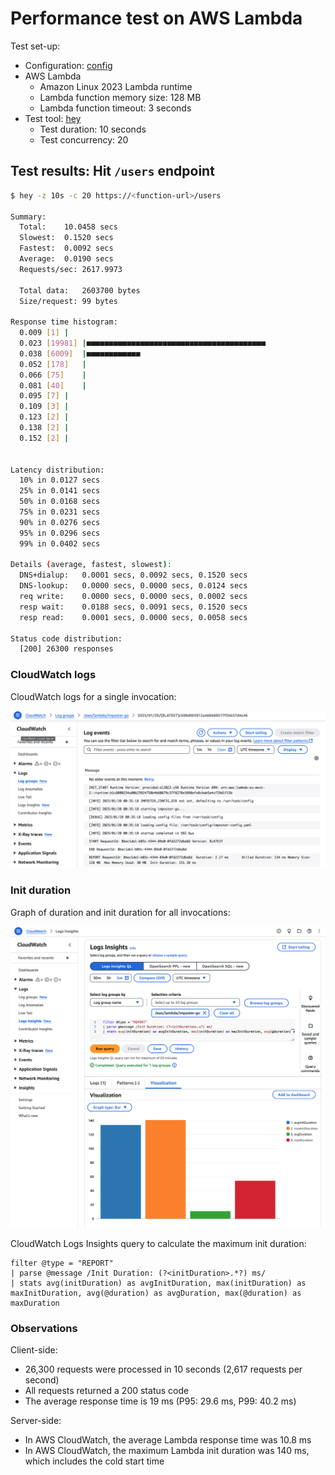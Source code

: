 # Performance test on AWS Lambda

Test set-up:

- Configuration: [config](../config)
- AWS Lambda
  - Amazon Linux 2023 Lambda runtime
  - Lambda function memory size: 128 MB
  - Lambda function timeout: 3 seconds
- Test tool: [hey](https://hey.dev)
  - Test duration: 10 seconds
  - Test concurrency: 20

## Test results: Hit `/users` endpoint

```bash
$ hey -z 10s -c 20 https://<function-url>/users

Summary:
  Total:	10.0458 secs
  Slowest:	0.1520 secs
  Fastest:	0.0092 secs
  Average:	0.0190 secs
  Requests/sec:	2617.9973

  Total data:	2603700 bytes
  Size/request:	99 bytes

Response time histogram:
  0.009 [1]	|
  0.023 [19981]	|■■■■■■■■■■■■■■■■■■■■■■■■■■■■■■■■■■■■■■■■
  0.038 [6009]	|■■■■■■■■■■■■
  0.052 [178]	|
  0.066 [75]	|
  0.081 [40]	|
  0.095 [7]	|
  0.109 [3]	|
  0.123 [2]	|
  0.138 [2]	|
  0.152 [2]	|


Latency distribution:
  10% in 0.0127 secs
  25% in 0.0141 secs
  50% in 0.0168 secs
  75% in 0.0231 secs
  90% in 0.0276 secs
  95% in 0.0296 secs
  99% in 0.0402 secs

Details (average, fastest, slowest):
  DNS+dialup:	0.0001 secs, 0.0092 secs, 0.1520 secs
  DNS-lookup:	0.0000 secs, 0.0000 secs, 0.0124 secs
  req write:	0.0000 secs, 0.0000 secs, 0.0002 secs
  resp wait:	0.0188 secs, 0.0091 secs, 0.1520 secs
  resp read:	0.0001 secs, 0.0000 secs, 0.0058 secs

Status code distribution:
  [200]	26300 responses
```

### CloudWatch logs

CloudWatch logs for a single invocation:

![CloudWatch logs](./img/cloudwatch_logs.png)

### Init duration

Graph of duration and init duration for all invocations:

![Init duration](./img/init_duration.png)

CloudWatch Logs Insights query to calculate the maximum init duration:

```
filter @type = "REPORT"
| parse @message /Init Duration: (?<initDuration>.*?) ms/
| stats avg(initDuration) as avgInitDuration, max(initDuration) as maxInitDuration, avg(@duration) as avgDuration, max(@duration) as maxDuration
```

### Observations

Client-side:
- 26,300 requests were processed in 10 seconds (2,617 requests per second)
- All requests returned a 200 status code
- The average response time is 19 ms (P95: 29.6 ms, P99: 40.2 ms)

Server-side:
- In AWS CloudWatch, the average Lambda response time was 10.8 ms
- In AWS CloudWatch, the maximum Lambda init duration was 140 ms, which includes the cold start time
